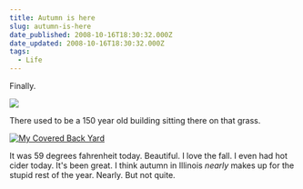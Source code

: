 ```yaml
---
title: Autumn is here
slug: autumn-is-here
date_published: 2008-10-16T18:30:32.000Z
date_updated: 2008-10-16T18:30:32.000Z
tags:
  - Life
---
```


Finally.

[![](http://farm4.static.flickr.com/3163/2947699436_5ba4d1f20c.jpg)](http://farm4.static.flickr.com/3163/2947699436_5ba4d1f20c_b.jpg)

There used to be a 150 year old building sitting there on that grass.

[![My Covered Back Yard](http://farm4.static.flickr.com/3177/2945491143_0afeb5acca.jpg)](http://farm4.static.flickr.com/3177/2945491143_0afeb5acca_b.jpg)

It was 59 degrees fahrenheit today. Beautiful. I love the fall. I even had hot cider today. It's been great. I think autumn in Illinois *nearly* makes up for the stupid rest of the year. Nearly. But not quite.
